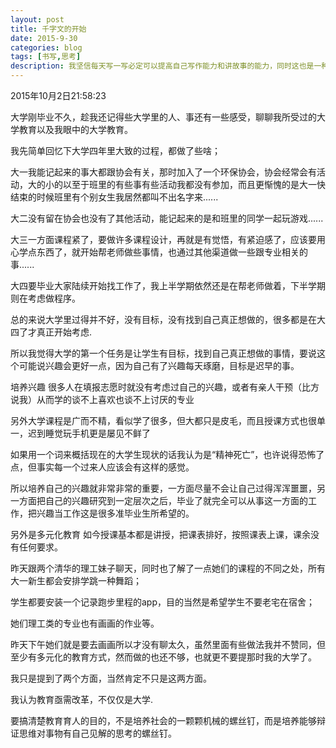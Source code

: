```yaml
---
layout: post
title: 千字文的开始
date: 2015-9-30
categories: blog
tags: [书写,思考]
description: 我坚信每天写一写必定可以提高自己写作能力和讲故事的能力，同时这也是一种个人的商业模式，虽然目前必定不能带来受益，但是我相信未来必定会带来好处。
---
```


2015年10月2日21:58:23

大学刚毕业不久，趁我还记得些大学里的人、事还有一些感受，聊聊我所受过的大学教育以及我眼中的大学教育。

我先简单回忆下大学四年里大致的过程，都做了些啥；

大一我能记起来的事大都跟协会有关，那时加入了一个环保协会，协会经常会有活动，大的小的以至于班里的有些事有些活动我都没有参加，而且更惭愧的是大一快结束的时候班里有个别女生我居然都叫不出名字来......

大二没有留在协会也没有了其他活动，能记起来的是和班里的同学一起玩游戏......

大三一方面课程紧了，要做许多课程设计，再就是有觉悟，有紧迫感了，应该要用心学点东西了，就开始帮老师做些事情，也通过其他渠道做一些跟专业相关的事......

大四要毕业大家陆续开始找工作了，我上半学期依然还是在帮老师做着，下半学期则在考虑做程序。

总的来说大学里过得并不好，没有目标，没有找到自己真正想做的，很多都是在大四了才真正开始考虑.

所以我觉得大学的第一个任务是让学生有目标，找到自己真正想做的事情，要说这个可能说兴趣会更好一点，因为自己有了兴趣每天琢磨，目标是迟早的事。

培养兴趣
很多人在填报志愿时就没有考虑过自己的兴趣，或者有亲人干预（比方说我）从而学的谈不上喜欢也谈不上讨厌的专业

另外大学课程是广而不精，看似学了很多，但大都只是皮毛，而且授课方式也很单一，迟到睡觉玩手机更是屡见不鲜了

如果用一个词来概括现在的大学生现状的话我认为是“精神死亡”，也许说得恐怖了点，但事实每一个过来人应该会有这样的感觉。

所以培养自己的兴趣就非常非常的重要，一方面尽量不会让自己过得浑浑噩噩，另一方面把自己的兴趣研究到一定层次之后，毕业了就完全可以从事这一方面的工作，把兴趣当工作这是很多准毕业生所希望的。

另外是多元化教育
如今授课基本都是讲授，把课表排好，按照课表上课，课余没有任何要求。

昨天跟两个清华的理工妹子聊天，同时也了解了一点她们的课程的不同之处，所有大一新生都会安排学跳一种舞蹈；

学生都要安装一个记录跑步里程的app，目的当然是希望学生不要老宅在宿舍；

她们理工类的专业也有画画的作业等。

昨天下午她们就是要去画画所以才没有聊太久，虽然里面有些做法我并不赞同，但至少有多元化的教育方式，然而做的也还不够，也就更不要提那时我的大学了。

我只是提到了两个方面，当然肯定不只是这两方面。

我认为教育亟需改革，不仅仅是大学.

要搞清楚教育育人的目的，不是培养社会的一颗颗机械的螺丝钉，而是培养能够辩证思维对事物有自己见解的思考的螺丝钉。
